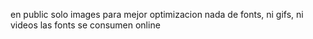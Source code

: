 en public solo images para mejor optimizacion
nada de fonts, ni gifs, ni videos
las fonts se consumen online